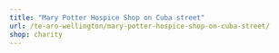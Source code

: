 ```yaml
---
title: "Mary Potter Hospice Shop on Cuba street"
url: /te-aro-wellington/mary-potter-hospice-shop-on-cuba-street/
shop: charity
---
```

